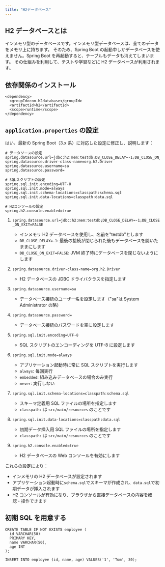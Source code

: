 ```yaml
---
title: "H2データベース"
---
```


## H2 データベースとは

インメモリ型のデータベースです。インメモリ型データベースは、全てのデータをメモリ上に持ちます。
そのため、Spring Boot の起動中しかデータベースを使えません。Spring Boot を再起動すると、テーブルもデータも消えてしまいます。
その仕組みを利用して、テストや学習などに H2 データベースが利用されます。

## 依存関係のインストール

```xml: pom.xml
<dependency>
  <groupId>com.h2database</groupId>
  <artifactId>h2</artifactId>
  <scope>runtime</scope>
</dependency>
```

## `application.properties` の設定

はい、最新の Spring Boot（3.x 系）に対応した設定に修正し、説明します：

```properties
# データソースの設定
spring.datasource.url=jdbc:h2:mem:testdb;DB_CLOSE_DELAY=-1;DB_CLOSE_ON_EXIT=FALSE
spring.datasource.driver-class-name=org.h2.Driver
spring.datasource.username=sa
spring.datasource.password=

# SQLスクリプトの設定
spring.sql.init.encoding=UTF-8
spring.sql.init.mode=always
spring.sql.init.schema-locations=classpath:schema.sql
spring.sql.init.data-locations=classpath:data.sql

# H2コンソールの設定
spring.h2.console.enabled=true
```

1. `spring.datasource.url=jdbc:h2:mem:testdb;DB_CLOSE_DELAY=-1;DB_CLOSE_ON_EXIT=FALSE`

   - インメモリ H2 データベースを使用し、名前を"testdb"とします
   - `DB_CLOSE_DELAY=-1`: 最後の接続が閉じられた後もデータベースを開いたままにします
   - `DB_CLOSE_ON_EXIT=FALSE`: JVM 終了時にデータベースを閉じないようにします

2. `spring.datasource.driver-class-name=org.h2.Driver`

   - H2 データベースの JDBC ドライバクラスを指定します

3. `spring.datasource.username=sa`

   - データベース接続のユーザー名を設定します（"sa"は System Administrator の略）

4. `spring.datasource.password=`

   - データベース接続のパスワードを空に設定します

5. `spring.sql.init.encoding=UTF-8`

   - SQL スクリプトのエンコーディングを UTF-8 に設定します

6. `spring.sql.init.mode=always`

   - アプリケーション起動時に常に SQL スクリプトを実行します
   - `always`: 毎回実行
   - `embedded`: 組み込みデータベースの場合のみ実行
   - `never`: 実行しない

7. `spring.sql.init.schema-locations=classpath:schema.sql`

   - スキーマ定義用 SQL ファイルの場所を指定します
   - `classpath:` は `src/main/resources` のことです

8. `spring.sql.init.data-locations=classpath:data.sql`

   - 初期データ挿入用 SQL ファイルの場所を指定します
   - `classpath:` は `src/main/resources` のことです

9. `spring.h2.console.enabled=true`
   - H2 データベースの Web コンソールを有効にします

これらの設定により：

- インメモリの H2 データベースが設定されます
- アプリケーション起動時に`schema.sql`でスキーマが作成され、`data.sql`で初期データが挿入されます
- H2 コンソールが有効になり、ブラウザから直接データベースの内容を確認・操作できます

## 初期 SQL を用意する

```sql: src/main/resources/schema.sql
CREATE TABLE IF NOT EXISTS employee (
  id VARCHAR(50)
  PRIMARY KEY,
  name VARCHAR(50),
  age INT
);
```

```sql: src/main/resources/data.sql
INSERT INTO employee (id, name, age) VALUES('1', 'Tom', 30);
```

